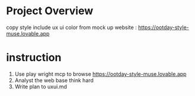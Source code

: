 # Project Overview 
copy style include ux ui color from mock up 
website : https://ootday-style-muse.lovable.app

# instruction
1. Use play wright mcp to browse https://ootday-style-muse.lovable.app
2. Analyst the web base think hard
3. Write plan to uxui.md
